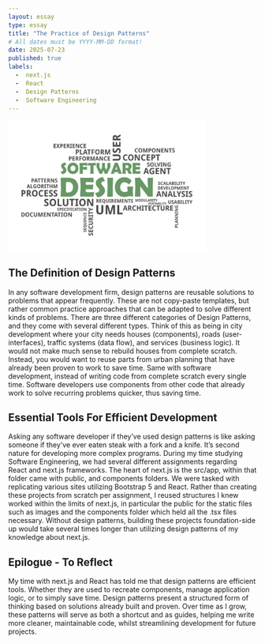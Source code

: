 ```yaml
---
layout: essay
type: essay
title: "The Practice of Design Patterns"
# All dates must be YYYY-MM-DD format!
date: 2025-07-23
published: true
labels:
  -  next.js
  -  React
  -  Design Patterns
  -  Software Engineering
---
```


<img src="/img/software-design.jpg" alt="Collage of Software Engineering Words" width="400">

## The Definition of Design Patterns
In any software development firm, design patterns are reusable solutions to problems that appear frequently.
These are not copy-paste templates, but rather common practice approaches that can be adapted to solve different kinds of problems. 
There are three different categories of Design Patterns, and they come with several different types. 
Think of this as being in city development where your city needs houses (components), roads (user-interfaces), traffic systems (data flow), and services (business logic).
It would not make much sense to rebuild houses from complete scratch. Instead, you would want to reuse parts from urban planning that have already been proven to work to save time. 
Same with software development, instead of writing code from complete scratch every single time. 
Software developers use components from other code that already work to solve recurring problems quicker, thus saving time. 

## Essential Tools For Efficient Development
Asking any software developer if they’ve used design patterns is like asking someone if they’ve ever eaten steak with a fork and a knife. 
It’s second nature for developing more complex programs. 
During my time studying Software Engineering, we had several different assignments regarding React and next.js frameworks. 
The heart of next.js is the src/app, within that folder came with public, and components folders. 
We were tasked with replicating various sites utilizing Bootstrap 5 and React. 
Rather than creating these projects from scratch per assignment, I reused structures I knew worked within the limits of next.js, 
in particular the public for the static files such as images and the components folder which held all the .tsx files necessary. 
Without design patterns, building these projects foundation-side up would take several times longer than utilizing design patterns of my knowledge about next.js. 

## Epilogue - To Reflect
My time with next.js and React has told me that design patterns are efficient tools. 
Whether they are used to recreate components, manage application logic, or to simply save time.
Design patterns present a structured form of thinking based on solutions already built and proven. 
Over time as I grow, these patterns will serve as both a shortcut and as guides, helping me write more cleaner, maintainable code, whilst streamlining development for future projects.

